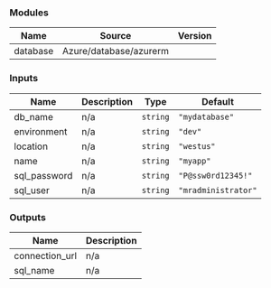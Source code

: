 <!-- BEGIN_TF_DOCS -->

### Modules

| Name     | Source                 | Version |
| -------- | ---------------------- | ------- |
| database | Azure/database/azurerm |         |

### Inputs

| Name         | Description | Type     | Default             |
| ------------ | ----------- | -------- | ------------------- |
| db_name      | n/a         | `string` | `"mydatabase"`      |
| environment  | n/a         | `string` | `"dev"`             |
| location     | n/a         | `string` | `"westus"`          |
| name         | n/a         | `string` | `"myapp"`           |
| sql_password | n/a         | `string` | `"P@ssw0rd12345!"`  |
| sql_user     | n/a         | `string` | `"mradministrator"` |

### Outputs

| Name           | Description |
| -------------- | ----------- |
| connection_url | n/a         |
| sql_name       | n/a         |

<!-- END_TF_DOCS -->
